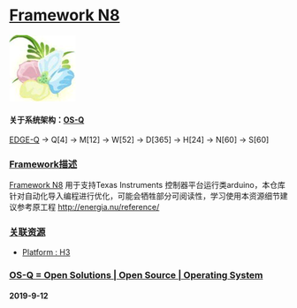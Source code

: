 ﻿# [Framework N8](https://github.com/OS-Q/N8)
[![sites](OS-Q/OS-Q.png)](http://www.OS-Q.com)
#### 关于系统架构：[OS-Q](https://github.com/OS-Q/OS-Q)

[EDGE-Q](https://github.com/OS-Q/EDGE-Q) -> Q[4] -> M[12] -> W[52] -> D[365] -> H[24] -> N[60] -> S[60]

### [Framework描述](https://github.com/OS-Q/N8/wiki) 

[Framework N8](https://github.com/OS-Q/N8) 用于支持Texas Instruments 控制器平台运行类arduino，本仓库针对自动化导入编程进行优化，可能会牺牲部分可阅读性，学习使用本资源细节建议参考原工程 http://energia.nu/reference/

### [关联资源](https://github.com/OS-Q/)

*  [ Platform : H3](https://github.com/OS-Q/H3) 

### [OS-Q = Open Solutions | Open Source |  Operating System ](http://www.OS-Q.com/N8)
####  2019-9-12